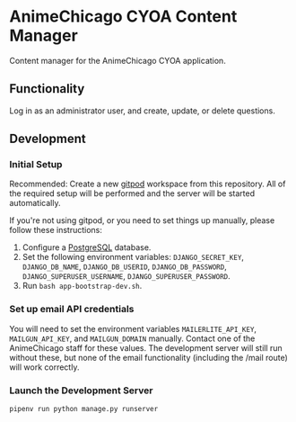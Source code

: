 # AnimeChicago CYOA Content Manager

Content manager for the AnimeChicago CYOA application.

## Functionality

Log in as an administrator user, and create, update, or delete questions.

## Development

### Initial Setup

Recommended: Create a new [gitpod](https://gitpod.io) workspace from this repository. All of the required setup will be performed and the server will be started automatically.

If you're not using gitpod, or you need to set things up manually, please follow these instructions:

1. Configure a [PostgreSQL](https://www.postgresql.org/) database.
1. Set the following environment variables: `DJANGO_SECRET_KEY`, `DJANGO_DB_NAME`, `DJANGO_DB_USERID`, `DJANGO_DB_PASSWORD`, `DJANGO_SUPERUSER_USERNAME`, `DJANGO_SUPERUSER_PASSWORD`.
1. Run `bash app-bootstrap-dev.sh`.

### Set up email API credentials

You will need to set the environment variables `MAILERLITE_API_KEY`, `MAILGUN_API_KEY`, and `MAILGUN_DOMAIN` manually. Contact one of the AnimeChicago staff for these values. The development server will still run without these, but none of the email functionality (including the /mail route) will work correctly.

### Launch the Development Server

`pipenv run python manage.py runserver`

